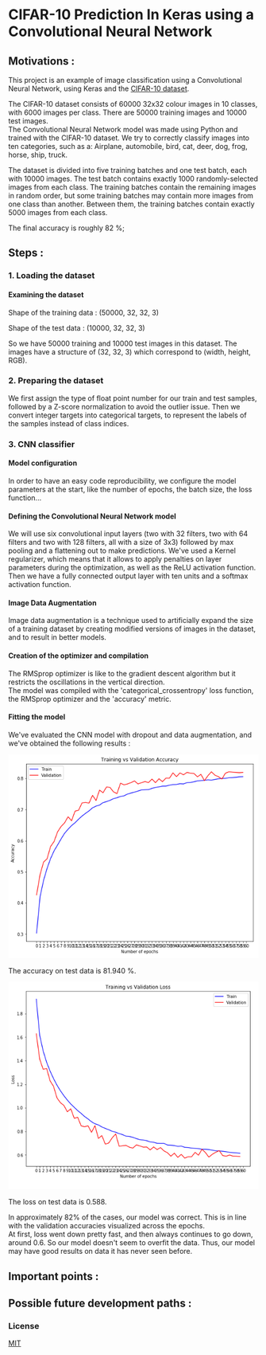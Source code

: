 # CIFAR-10 Prediction In Keras using a Convolutional Neural Network


## Motivations :	
This project is an example of image classification using a Convolutional Neural Network, using Keras and the [CIFAR-10 dataset](https://www.cs.toronto.edu/~kriz/cifar.html).	

The CIFAR-10 dataset consists of 60000 32x32 colour images in 10 classes, with 6000 images per class. There are 50000 training images and 10000 test images.	
The Convolutional Neural Network model was made using Python and trained with the CIFAR-10 dataset. We try to correctly classify images into ten categories, such as a: Airplane, automobile, bird, cat, deer, dog, frog, horse, ship, truck.	

The dataset is divided into five training batches and one test batch, each with 10000 images. The test batch contains exactly 1000 randomly-selected images from each class. The training batches contain the remaining images in random order, but some training batches may contain more images from one class than another. Between them, the training batches contain exactly 5000 images from each class.	

The final accuracy is roughly 82 %;	


## Steps :	

### 1. Loading the dataset	

#### Examining the dataset	

Shape of the training data : (50000, 32, 32, 3)	

Shape of the test data : (10000, 32, 32, 3)	

So we have 50000 training and 10000 test images in this dataset. The images have a structure of (32, 32, 3) which correspond to (width, height, RGB).	


### 2. Preparing the dataset	
We first assign the type of float point number for our train and test samples, followed by a Z-score normalization to avoid the outlier issue. Then we convert integer targets into categorical targets, to represent the labels of the samples instead of class indices.	

### 3. CNN classifier	

#### Model configuration	
In order to have an easy code reproducibility, we configure the model parameters at the start, like the number of epochs, the batch size, the loss function...	

#### Defining the Convolutional Neural Network model	
We will use six convolutional input layers (two with 32 filters, two with 64 filters and two with 128 filters, all with a size of 3x3) followed by max pooling and a flattening out to make predictions. We've used a Kernel regularizer, which means that it allows to apply penalties on layer parameters during the optimization, as well as the ReLU activation function.	
Then we have a fully connected output layer with ten units and a softmax activation function.	

#### Image Data Augmentation	
Image data augmentation is a technique used to artificially expand the size of a training dataset by creating modified versions of images in the dataset, and to result in better models.	

#### Creation of the optimizer and compilation	
The RMSprop optimizer is like to the gradient descent algorithm but it restricts the oscillations in the vertical direction.	
The model was compiled with the 'categorical_crossentropy' loss function, the RMSprop optimizer and the 'accuracy' metric. 	

#### Fitting the model	
We've evaluated the CNN model with dropout and data augmentation, and we've obtained the following results :	

![Training vs Validation Accuracy](https://github.com/KevinTellier2/Projet_Python/blob/master/Training%20vs%20Validation%20Accuracy.png?raw=true)

The accuracy on test data is 81.940 %.  


![Training vs Validation Loss](https://github.com/KevinTellier2/Projet_Python/blob/master/Training%20vs%20Validation%20Loss.png?raw=true)

The loss on test data is 0.588.	


In approximately 82% of the cases, our model was correct. This is in line with the validation accuracies visualized across the epochs.	
At first, loss went down pretty fast, and then always continues to go down, around 0.6.	
So our model doesn't seem to overfit the data. Thus, our model may have good results on data it has never seen before.	









## Important points :	

## Possible future development paths :	


### License	

[MIT](https://github.com/KevinTellier2/Projet_Python/blob/master/LICENSE)	
